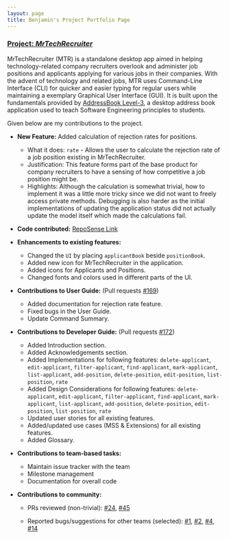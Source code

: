```yaml
---
layout: page
title: Benjamin's Project Portfolio Page
---
```


### <u>Project: <i>MrTechRecruiter</i> </u>

MrTechRecruiter (MTR) is a standalone desktop app aimed in helping technology-related company recruiters overlook and administer job positions and applicants applying for various jobs in their companies.
With the advent of technology and related jobs, MTR uses Command-Line Interface (CLI) for quicker and easier typing for regular users while maintaining a exemplary Graphical User Interface (GUI).
It is built upon the fundamentals provided by [AddressBook Level-3](https://se-education.org/addressbook-level3/), a desktop address book application used to teach Software Engineering principles to students.

Given below are my contributions to the project.

* **New Feature:** Added calculation of rejection rates for positions.
    * What it does: `rate` - Allows the user to calculate the rejection rate of a job position existing in MrTechRecruiter.
    * Justification: This feature forms part of the base product for company recruiters to have a sensing of how competitive a job position might be.
    * Highlights: Although the calculation is somewhat trivial, how to implement it was a little more tricky since we did not want to freely access private methods. Debugging is also harder as the initial implementations
    of updating the application status did not actually update the model itself which made the calculations fail.
  

* **Code contributed:** [RepoSense Link](https://nus-cs2103-ay2122s1.github.io/tp-dashboard/?search=benjamintan99&sort=groupTitle&sortWithin=title&since=2021-09-17&timeframe=commit&mergegroup=&groupSelect=groupByRepos&breakdown=false)


* **Enhancements to existing features:** 
   * Changed the `UI` by placing `applicantBook` beside `positionBook`.
   * Added new icon for MrTechRecruiter in the application.
   * Added icons for Applicants and Positions.
   * Changed fonts and colors used in different parts of the UI.


* **Contributions to User Guide:** (Pull requests [#169](https://github.com/AY2122S1-CS2103-F10-1/tp/pull/169))
  * Added documentation for rejection rate feature.
  * Fixed bugs in the User Guide.  
  * Update Command Summary.


* **Contributions to Developer Guide:** (Pull requests [#172](https://github.com/AY2122S1-CS2103-F10-1/tp/pull/172/files))
  * Added Introduction section.
  * Added Acknowledgements section.
  * Added Implementations for following features: `delete-applicant`, `edit-applicant`, `filter-applicant`, 
    `find-applicant`, `mark-applicant`, `list-applicant`, `add-position`, `delete-position`, `edit-position`, 
    `list-position`, `rate`
  * Added Design Considerations for following features: `delete-applicant`, `edit-applicant`, `filter-applicant`,
    `find-applicant`, `mark-applicant`, `list-applicant`, `add-position`, `delete-position`, `edit-position`,
    `list-position`, `rate`
  * Updated user stories for all existing features.
  * Added/updated use cases (MSS & Extensions) for all existing features.
  * Added Glossary.


* **Contributions to team-based tasks:** 
  * Maintain issue tracker with the team
  * Milestone management
  * Documentation for overall code
  

* **Contributions to community:** 

  * PRs reviewed (non-trivial): [#24](https://github.com/AY2122S1-CS2103-F10-1/tp/pull/24), 
  [#45](https://github.com/AY2122S1-CS2103-F10-1/tp/pull/45)
  
  * Reported bugs/suggestions for other teams (selected): [#1](https://github.com/BenjaminTan99/ped/issues/1),
  [#2](https://github.com/BenjaminTan99/ped/issues/2), [#4](https://github.com/BenjaminTan99/ped/issues/4), 
    [#14](https://github.com/BenjaminTan99/ped/issues/14)

